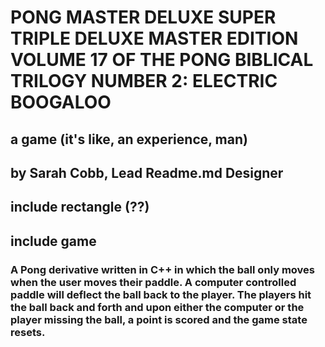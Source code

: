 # PONG MASTER DELUXE SUPER TRIPLE DELUXE MASTER EDITION VOLUME 17 OF THE PONG BIBLICAL TRILOGY NUMBER 2: ELECTRIC BOOGALOO 
## a game (it's like, an experience, man)
## by Sarah Cobb, Lead Readme.md Designer
## include rectangle (??)
## include game
### A Pong derivative written in C++ in which the ball only moves when the user moves their paddle. A computer controlled paddle will deflect the ball back to the player. The players hit the ball back and forth and upon either the computer or the player missing the ball, a point is scored and the game state resets.
